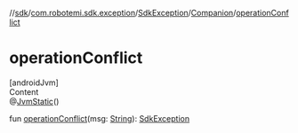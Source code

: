 //[sdk](../../../../index.md)/[com.robotemi.sdk.exception](../../index.md)/[SdkException](../index.md)/[Companion](index.md)/[operationConflict](operation-conflict.md)



# operationConflict  
[androidJvm]  
Content  
@[JvmStatic](https://kotlinlang.org/api/latest/jvm/stdlib/kotlin.jvm/-jvm-static/index.html)()  
  
fun [operationConflict](operation-conflict.md)(msg: [String](https://kotlinlang.org/api/latest/jvm/stdlib/kotlin/-string/index.html)): [SdkException](../index.md)  



